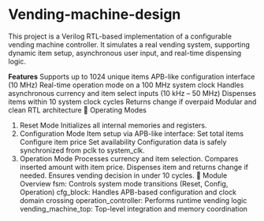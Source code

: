 # Vending-machine-design
This project is a Verilog RTL-based implementation of a configurable vending machine controller. It simulates a real vending system, supporting dynamic item setup, asynchronous user input, and real-time dispensing logic.

**Features**
Supports up to 1024 unique items
APB-like configuration interface (10 MHz)
Real-time operation mode on a 100 MHz system clock
Handles asynchronous currency and item select inputs (10 kHz – 50 MHz)
Dispenses items within 10 system clock cycles
Returns change if overpaid
Modular and clean RTL architecture
🔁 Operating Modes
1. Reset Mode
Initializes all internal memories and registers.
2. Configuration Mode
Item setup via APB-like interface:
Set total items
Configure item price
Set availability
Configuration data is safely synchronized from pclk to system_clk.
3. Operation Mode
Processes currency and item selection.
Compares inserted amount with item price.
Dispenses item and returns change if needed.
Ensures vending decision in under 10 cycles.
📂 Module Overview
fsm: Controls system mode transitions (Reset, Config, Operation)
cfg_block: Handles APB-based configuration and clock domain crossing
operation_controller: Performs runtime vending logic
vending_machine_top: Top-level integration and memory coordination
